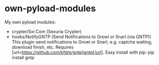 own-pyload-modules
==================

My own pyload modules:
- crypter/Sxr.Com (Sexuria Crypter)
- hooks/NotifyGNTP (Send Notifications to Growl or Snarl (via GNTP))
  This plugin send notifications to Growl or Snarl, e.g. captcha waiting, download finish, etc.
  Requires [url=https://github.com/kfdm/gntp]gntp[/url].
  Easy install with pip:
  pip install gntp


